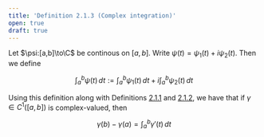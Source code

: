 ```yaml
---
title: 'Definition 2.1.3 (Complex integration)'
open: true
draft: true
---
```


Let $\psi:[a,b]\to\C$ be continous on $[a,b]$. Write
$\psi(t)=\psi_1(t)+i\psi_2(t)$. Then we define

$$
\int_a^b\psi(t)\,dt
:=
  \int_a^b\psi_1(t)\,dt
+i\int_a^b\psi_2(t)\,dt
$$

Using this definition along with Definitions [2.1.1][2.1.1] and
[2.1.2][2.1.2], we have that if $\gamma\in C^1([a,b])$ is
complex-valued, then

$$
\gamma(b)-\gamma(a) = \int_a^b\gamma'(t)\,dt
$$

[2.1.1]: ../complex-analysis/bounded-c1-functions.md
[2.1.2]: ../complex-analysis/continuous-complex-curve.md
